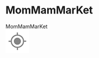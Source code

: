 # MomMamMarKet
MomMamMarKet<br>
![alt tag](https://raw.githubusercontent.com/attrib1/MomMamMarKet/master/app/src/main/res/drawable/ic_action_location_found_dark.png)
